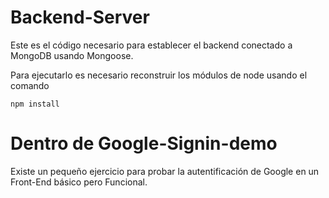 # Backend-Server

Este es el código necesario para establecer el backend
conectado a MongoDB usando Mongoose.

Para ejecutarlo es necesario reconstruir los módulos 
de node usando el comando 

```
npm install
```

# Dentro de Google-Signin-demo
Existe un pequeño ejercicio para probar 
la autentificación de Google en un Front-End básico
pero Funcional.